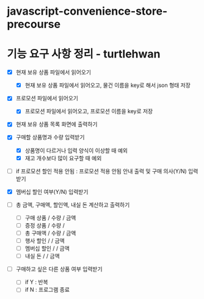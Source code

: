 # javascript-convenience-store-precourse

# 기능 요구 사항 정리 - turtlehwan

- [x] 현재 보유 상품 파일에서 읽어오기
  - [x] 현재 보유 상품 파일에서 읽어오고, 물건 이름을 key로 해서 json 형태 저장
- [x] 프로모션 파일에서 읽어오기
  - [x] 프로모션 파일에서 읽어오고, 프로모션 이름을 key로 저장
- [x] 현재 보유 상품 목록 화면에 출력하기
- [x] 구매할 상품명과 수량 입력받기

  - [x] 상품명이 다르거나 입력 양식이 이상할 때 예외
  - [x] 재고 개수보다 많이 요구할 때 예외

- [ ] if 프로모션 할인 적용 안됨 :
      프로모션 적용 안됨 안내 출력 및 구매 의사(Y/N) 입력받기
- [x] 멤버십 할인 여부(Y/N) 입력받기

- [ ] 총 금액, 구매액, 할인액, 내실 돈 계산하고 출력하기

  - [ ] 구매 상품 / 수량 / 금액
  - [ ] 증정 상품 / 수량 /
  - [ ] 총 구매액 / 수량 / 금액
  - [ ] 행사 할인 / / 금액
  - [ ] 멤버십 할인 / / 금액
  - [ ] 내실 돈 / / 금액

- [ ] 구매하고 싶은 다른 상품 여부 입력받기
  - [ ] if Y : 반복
  - [ ] if N : 프로그램 종료
